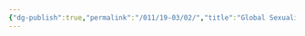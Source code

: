 ```yaml
---
{"dg-publish":true,"permalink":"/011/19-03/02/","title":"Global Sexualities","tags":["SJS310"],"noteIcon":"1","created":"2024-10-19T20:27:19.198-07:00","updated":"2024-09-26T15:33:23.522-07:00"}
---
```


